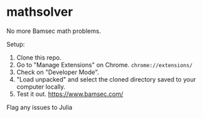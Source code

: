 # mathsolver
No more Bamsec math problems.

Setup:
1. Clone this repo.
2. Go to "Manage Extensions" on Chrome. `chrome://extensions/`
3. Check on "Developer Mode".
4. "Load unpacked" and select the cloned directory saved to your computer locally.
5. Test it out. https://www.bamsec.com/

Flag any issues to Julia
